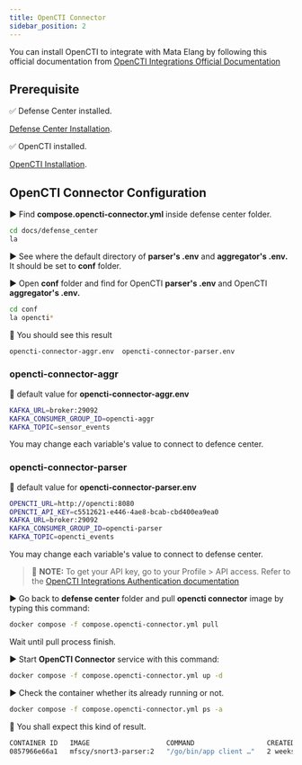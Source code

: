 ```yaml
---
title: OpenCTI Connector
sidebar_position: 2
---
```


You can install OpenCTI to integrate with Mata Elang by following this official documentation from [OpenCTI Integrations Official Documentation](https://github.com/mata-elang-stable/opencti-connector)

## Prerequisite

:white_check_mark: Defense Center installed.

[Defense Center Installation](../../Installation-and-Configuration/Defense-Center-Installation.md).

:white_check_mark: OpenCTI installed.

[OpenCTI Installation](https://docs.opencti.io/latest/deployment/installation/).


## OpenCTI Connector Configuration

▶️ Find **compose.opencti-connector.yml** inside defense center folder.

```bash
cd docs/defense_center
la
```

▶️ See where the default directory of **parser's .env** and **aggregator's .env.** It should be set to **conf** folder.

▶️ Open **conf** folder and find for OpenCTI **parser's .env** and OpenCTI **aggregator's .env.**

```bash
cd conf
la opencti*
```

:key: You should see this result

```bash
opencti-connector-aggr.env  opencti-connector-parser.env
```

### opencti-connector-aggr

:key: default value for **opencti-connector-aggr.env**

```bash
KAFKA_URL=broker:29092
KAFKA_CONSUMER_GROUP_ID=opencti-aggr
KAFKA_TOPIC=sensor_events
```

You may change each variable's value to connect to defence center.

### opencti-connector-parser

:key: default value for **opencti-connector-parser.env**

```bash
OPENCTI_URL=http://opencti:8080
OPENCTI_API_KEY=c5512621-e446-4ae8-bcab-cbd400ea9ea0
KAFKA_URL=broker:29092
KAFKA_CONSUMER_GROUP_ID=opencti-parser
KAFKA_TOPIC=opencti_events
```

You may change each variable's value to connect to defense center.

> :key:  **NOTE:** To get your API key, go to your Profile > API access. Refer to the [OpenCTI Integrations Authentication documentation](https://docs.opencti.io/latest/deployment/integrations/#authentication)

▶️ Go back to **defense center** folder and pull **opencti connector** image by typing this command:

```bash
docker compose -f compose.opencti-connector.yml pull
```

Wait until pull process finish.

▶️ Start **OpenCTI Connector**  service with this command:

```bash
docker compose -f compose.opencti-connector.yml up -d
```

▶️ Check the container whether its already running or not.

```bash
docker compose -f compose.opencti-connector.yml ps -a
```

:key: You shall expect this kind of result.

```bash
CONTAINER ID   IMAGE                   COMMAND                  CREATED       STATUS          PORTS   NAMES
0857966e66a1   mfscy/snort3-parser:2   "/go/bin/app client …"   2 weeks ago   Up 14 minutes           me2-deploy-sensor-parser-1
```
